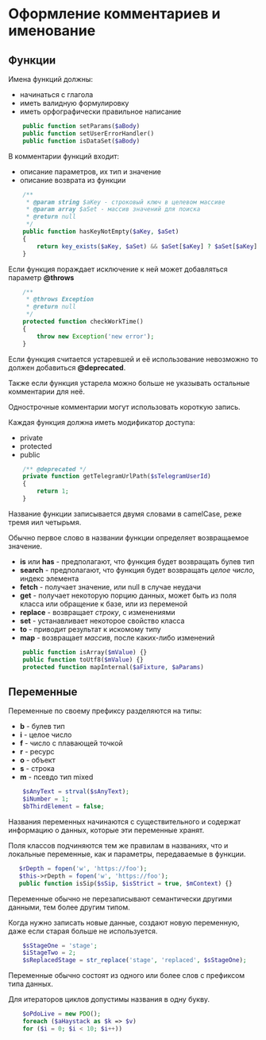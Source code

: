 # Оформление комментариев и именование

## Функции

Имена функций должны:
* начинаться с глагола
* иметь валидную формулировку
* иметь орфографически правильное написание

```php
    public function setParams($aBody)
    public function setUserErrorHandler()
    public function isDataSet($aBody)
```

В комментарии функций входит:
* описание параметров, их тип и значение
* описание возврата из функции

```php
    /**
     * @param string $aKey - строковый ключ в целевом массиве
     * @param array $aSet - массив значений для поиска
     * @return null
     */
    public function hasKeyNotEmpty($aKey, $aSet)
    {
        return key_exists($aKey, $aSet) && $aSet[$aKey] ? $aSet[$aKey] : null;
    }
```

Если функция пораждает исключение к ней может добавляться параметр **@throws**

```php
    /**
     * @throws Exception
     * @return null
     */
    protected function checkWorkTime()
    {
        throw new Exception('new error');
    }
```


Если функция считается устаревшей и её использование невозможно то должен добавиться **@deprecated**.

Также если функция устарела можно больше не указывать остальные комментарии для неё.

Однострочные комментарии могут использовать короткую запись.

Каждая функция должна иметь модификатор доступа:
* private
* protected
* public

```php
    /** @deprecated */
    private function getTelegramUrlPath($sTelegramUserId)
    {
        return 1;
    }
```

Название функции записывается двумя словами в camelCase, реже тремя иил четырьмя.

Обычно первое слово в названии функции определяет возвращаемое значение.

* **is** или **has** - предполагают, что функция будет возвращать булев тип
* **search** - предполагают, что функция будет возвращать *целое число*, индекс элемента
* **fetch** - получает значение, или null в случае неудачи
* **get** - получает некоторую порцию данных, может быть из поля класса или обращение к базе, или из переменой
* **replace** - возвращает *строку*, с изменениями
* **set** - устанавливает некоторое свойство класса
* **to** - приводит результат к искомому типу
* **map** - возвращает *массив*, после каких-либо изменений

```php
    public function isArray($mValue) {}
    public function toUtf8($mValue) {}
    protected function mapInternal($aFixture, $aParams)
```

## Переменные

Переменные по своему префиксу разделяются на типы:
* **b** - булев тип
* **i** - целое число
* **f** - число с плавающей точкой
* **r** - ресурс
* **o** - объект
* **s** - строка
* **m** - псевдо тип mixed

```php
    $sAnyText = strval($sAnyText);
    $iNumber = 1;
    $bThirdElement = false;
```

Названия переменных начинаются с существительного и содержат информацию о данных, которые эти переменные хранят.

Поля классов подчиняются тем же правилам в названиях, что и локальные переменные, как и параметры, передаваемые в функции.

```php
   $rDepth = fopen('w', 'https://foo');
   $this->rDepth = fopen('w', 'https://foo');
   public function isSip($sSip, $isStrict = true, $mContext) {}
```

Переменные обычно не перезаписывают семантически другими данными, тем более другим типом.

Когда нужно записать новые данные, создают новую переменную, даже если старая больше не используется.

```php
    $sStageOne = 'stage';
    $iStageTwo = 2;
    $sReplacedStage = str_replace('stage', 'replaced', $sStageOne);
```

Переменные обычно состоят из одного или более слов с префиксом типа данных.

Для итераторов циклов допустимы названия в одну букву.

```php
    $oPdoLive = new PDO();
    foreach ($aHaystack as $k => $v)
    for ($i = 0; $i < 10; $i++))
```


